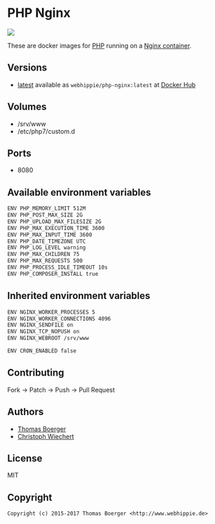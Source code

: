 # PHP Nginx

[![](https://images.microbadger.com/badges/image/webhippie/php-nginx.svg)](https://microbadger.com/images/webhippie/php-nginx "Get your own image badge on microbadger.com")

These are docker images for [PHP](https://secure.php.net) running on a [Nginx container](https://registry.hub.docker.com/u/webhippie/nginx/).


## Versions

* [latest](https://github.com/dockhippie/php/tree/master/nginx) available as ```webhippie/php-nginx:latest``` at [Docker Hub](https://registry.hub.docker.com/u/webhippie/php-nginx/)


## Volumes

* /srv/www
* /etc/php7/custom.d


## Ports

* 8080


## Available environment variables

```bash
ENV PHP_MEMORY_LIMIT 512M
ENV PHP_POST_MAX_SIZE 2G
ENV PHP_UPLOAD_MAX_FILESIZE 2G
ENV PHP_MAX_EXECUTION_TIME 3600
ENV PHP_MAX_INPUT_TIME 3600
ENV PHP_DATE_TIMEZONE UTC
ENV PHP_LOG_LEVEL warning
ENV PHP_MAX_CHILDREN 75
ENV PHP_MAX_REQUESTS 500
ENV PHP_PROCESS_IDLE_TIMEOUT 10s
ENV PHP_COMPOSER_INSTALL true
```


## Inherited environment variables

```bash
ENV NGINX_WORKER_PROCESSES 5
ENV NGINX_WORKER_CONNECTIONS 4096
ENV NGINX_SENDFILE on
ENV NGINX_TCP_NOPUSH on
ENV NGINX_WEBROOT /srv/www
```

```bash
ENV CRON_ENABLED false
```


## Contributing

Fork -> Patch -> Push -> Pull Request


## Authors

* [Thomas Boerger](https://github.com/tboerger)
* [Christoph Wiechert](https://github.com/psi-4ward)


## License

MIT


## Copyright

```
Copyright (c) 2015-2017 Thomas Boerger <http://www.webhippie.de>
```
